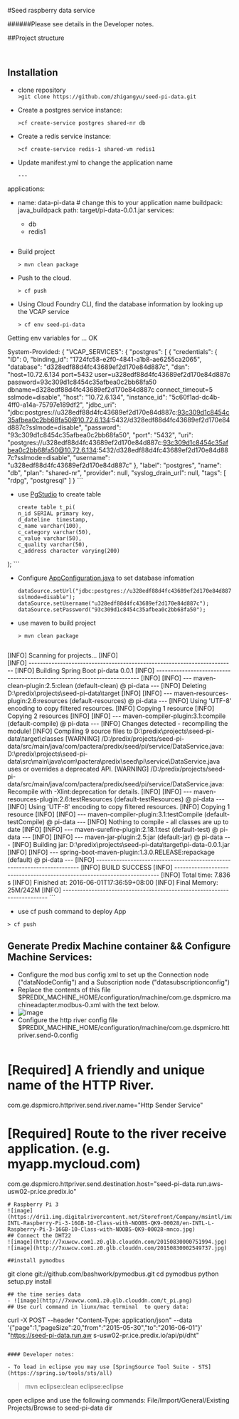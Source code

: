 #Seed raspberry data service


######Please see details in the Developer notes.

##Project structure
   ``` 
              
   ``` 

## Installation
 - clone repository  
    `>git clone https://github.com/zhigangyu/seed-pi-data.git`
    
 - Create a postgres service instance:
 
 	`>cf create-service postgres shared-nr db`
 	
 - Create a redis service instance:
 
 	`>cf create-service redis-1 shared-vm redis1`
 	
 - Update manifest.yml to change the application name
 	```
 	---
applications:
  - name: data-pi-data # change this to your application name
    buildpack: java_buildpack
    path: target/pi-data-0.0.1.jar
services:
    - db
    - redis1
 	
 	```
 	
 - Build project
 
 	`> mvn clean package`
 	
 - Push to the cloud.
 
 	`> cf push`
 	
 - Using Cloud Foundry CLI, find the database information by looking up the VCAP service
 	```
 	> cf env seed-pi-data
Getting env variables for ...
OK

System-Provided:
{
 "VCAP_SERVICES": {
  "postgres": [
   {
    "credentials": {
     "ID": 0,
     "binding_id": "1724fc58-e2f0-4841-a1b8-ae6255ca2065",
     "database": "d328edf88d4fc43689ef2d170e84d887c",
     "dsn": "host=10.72.6.134 port=5432 user=u328edf88d4fc43689ef2d170e84d887c password=93c309d1c8454c35afbea0c2bb68fa50 dbname=d328edf88d4fc43689ef2d170e84d887c connect_timeout=5 sslmode=disable",
     "host": "10.72.6.134",
     "instance_id": "5c60f1ad-dc4b-4ff0-a14a-75797e189df2",
     "jdbc_uri": "jdbc:postgres://u328edf88d4fc43689ef2d170e84d887c:93c309d1c8454c35afbea0c2bb68fa50@10.72.6.134:5432/d328edf88d4fc43689ef2d170e84d887c?sslmode=disable",
     "password": "93c309d1c8454c35afbea0c2bb68fa50",
     "port": "5432",
     "uri": "postgres://u328edf88d4fc43689ef2d170e84d887c:93c309d1c8454c35afbea0c2bb68fa50@10.72.6.134:5432/d328edf88d4fc43689ef2d170e84d887c?sslmode=disable",
     "username": "u328edf88d4fc43689ef2d170e84d887c"
    },
    "label": "postgres",
    "name": "db",
    "plan": "shared-nr",
    "provider": null,
    "syslog_drain_url": null,
    "tags": [
     "rdpg",
     "postgresql"
    ]
   }
 	```
 	
 - use [PgStudio](https://studio.run.aws-usw02-pr.ice.predix.io/) to create table 
 
 	```
 	create table t_pi(
	n_id SERIAL primary key,
	d_dateline	timestamp, 
	c_name varchar(100),
	c_category varchar(50),
	c_value varchar(50),
	c_quality varchar(50),
	c_address character varying(200)
);
 	```
 	
 - Configure [AppConfiguration.java](https://github.com/zhigangyu/seed-pi-data/blob/master/src/main/java/com/pactera/predix/seed/pi/boot/AppConfiguration.java) to set database infomation
 
 	```
 	dataSource.setUrl("jdbc:postgres://u328edf88d4fc43689ef2d170e84d887c:93c309d1c8454c35afbea0c2bb68fa50@10.72.6.134:5432/d328edf88d4fc43689ef2d170e84d887c?sslmode=disable");
	dataSource.setUsername("u328edf88d4fc43689ef2d170e84d887c");
	dataSource.setPassword("93c309d1c8454c35afbea0c2bb68fa50");
 	```
 	
 - use maven to build project
 
 	`> mvn clean package`
 	
 	```
 [INFO] Scanning for projects...
[INFO]                                                                         
[INFO] ------------------------------------------------------------------------
[INFO] Building Spring Boot pi-data 0.0.1
[INFO] ------------------------------------------------------------------------
[INFO] 
[INFO] --- maven-clean-plugin:2.5:clean (default-clean) @ pi-data ---
[INFO] Deleting D:\predix\projects\seed-pi-data\target
[INFO] 
[INFO] --- maven-resources-plugin:2.6:resources (default-resources) @ pi-data ---
[INFO] Using 'UTF-8' encoding to copy filtered resources.
[INFO] Copying 1 resource
[INFO] Copying 2 resources
[INFO] 
[INFO] --- maven-compiler-plugin:3.1:compile (default-compile) @ pi-data ---
[INFO] Changes detected - recompiling the module!
[INFO] Compiling 9 source files to D:\predix\projects\seed-pi-data\target\classes
[WARNING] /D:/predix/projects/seed-pi-data/src/main/java/com/pactera/predix/seed/pi/service/DataService.java: D:\predix\projects\seed-pi-data\src\main\java\com\pactera\predix\seed\pi\service\DataService.java uses or overrides a deprecated API.
[WARNING] /D:/predix/projects/seed-pi-data/src/main/java/com/pactera/predix/seed/pi/service/DataService.java: Recompile with -Xlint:deprecation for details.
[INFO] 
[INFO] --- maven-resources-plugin:2.6:testResources (default-testResources) @ pi-data ---
[INFO] Using 'UTF-8' encoding to copy filtered resources.
[INFO] Copying 1 resource
[INFO] 
[INFO] --- maven-compiler-plugin:3.1:testCompile (default-testCompile) @ pi-data ---
[INFO] Nothing to compile - all classes are up to date
[INFO] 
[INFO] --- maven-surefire-plugin:2.18.1:test (default-test) @ pi-data ---
[INFO] 
[INFO] --- maven-jar-plugin:2.5:jar (default-jar) @ pi-data ---
[INFO] Building jar: D:\predix\projects\seed-pi-data\target\pi-data-0.0.1.jar
[INFO] 
[INFO] --- spring-boot-maven-plugin:1.3.0.RELEASE:repackage (default) @ pi-data ---
[INFO] ------------------------------------------------------------------------
[INFO] BUILD SUCCESS
[INFO] ------------------------------------------------------------------------
[INFO] Total time: 7.836 s
[INFO] Finished at: 2016-06-01T17:36:59+08:00
[INFO] Final Memory: 25M/242M
[INFO] ------------------------------------------------------------------------
 	```
 - use cf push command to deploy App  
 ```
> cf push
 ```
    
## Generate Predix Machine container && Configure Machine Services: 
 - Configure the mod bus config xml to set up the Connection node ("dataNodeConfig") and a Subscription node ("datasubscriptionconfig")
 - Replace the contents of this file $PREDIX_MACHINE_HOME/configuration/machine/com.ge.dspmicro.machineadapter.modbus-0.xml with the text below.
 - ![image](http://7xrn7f.com1.z0.glb.clouddn.com/16-5-31/66219558.jpg) 
 - Configure the http river config file
$PREDIX_MACHINE_HOME/configuration/machine/com.ge.dspmicro.httpriver.send-0.config
   ```
# [Required] A friendly and unique name of the HTTP River.
com.ge.dspmicro.httpriver.send.river.name="Http Sender Service"


# [Required] Route to the river receive application. (e.g. myapp.mycloud.com)
com.ge.dspmicro.httpriver.send.destination.host="seed-pi-data.run.aws-usw02-pr.ice.predix.io"
   ```
# Raspberry Pi 3
![image](https://dri1.img.digitalrivercontent.net/Storefront/Company/msintl/images/English/en-INTL-Raspberry-Pi-3-16GB-10-Class-with-NOOBS-QK9-00028/en-INTL-L-Raspberry-Pi-3-16GB-10-Class-with-NOOBS-QK9-00028-mnco.jpg)
## Connect the DHT22
![image](http://7xuwcw.com1.z0.glb.clouddn.com/20150830000751994.jpg)
![image](http://7xuwcw.com1.z0.glb.clouddn.com/20150830002549737.jpg)

##install pymodbus
   ```
git clone git://github.com/bashwork/pymodbus.git
cd pymodbus
python setup.py install
   ```
## the time series data
 - ![image](http://7xuwcw.com1.z0.glb.clouddn.com/t_pi.png)
## Use curl command in liunx/mac terminal  to query data: 
   ``` 
curl -X POST --header "Content-Type: application/json" --data '{"page":1,"pageSize":20,"from":"2015-05-30","to":"2016-06-01"}' "https://seed-pi-data.run.aw s-usw02-pr.ice.predix.io/api/pi/dht"

   ```
 
#### Developer notes:

 - To load in eclipse you may use [SpringSource Tool Suite - STS](https://spring.io/tools/sts/all)  
  ```
  >mvn eclipse:clean eclipse:eclipse  
  
  open eclipse and use the following commands:
  File/Import/General/Existing Projects/Browse to seed-pi-data dir   
  ```  